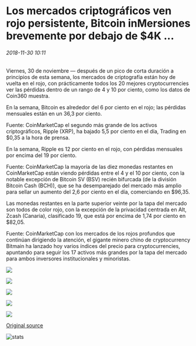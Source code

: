 # Los mercados criptográficos ven rojo persistente, Bitcoin inMersiones brevemente por debajo de $4K ...

###### 2018-11-30 10:11

Viernes, 30 de noviembre — después de un pico de corta duración a principios de esta semana, los mercados de criptografía están hoy de vuelta en el rojo, con prácticamente todos los 20 mejores cryptocurrencies ver las pérdidas dentro de un rango de 4 y 10 por ciento, como los datos de Coin360 muestra.

En la semana, Bitcoin es alrededor del 6 por ciento en el rojo; las pérdidas mensuales están en un 36,3 por ciento.

Fuente: CoinMarketCap el segundo más grande de los activos criptográficos, Ripple (XRP), ha bajado 5,5 por ciento en el día, Trading en $0,35 a la hora de prensa.

En la semana, Ripple es 12 por ciento en el rojo, con pérdidas mensuales por encima del 19 por ciento.

Fuente: CoinMarketCap la mayoría de las diez monedas restantes en CoinMarketCap están viendo pérdidas entre el 4 y el 10 por ciento, con la notable excepción de Bitcoin SV (BSV) recién bifurcada (de la división Bitcoin Cash (BCH)), que se ha desemparejado del mercado más amplio para sellar un aumento del 2,6 por ciento en el día, comerciando en $96,35.

Las monedas restantes en la parte superior veinte por la tapa del mercado son todos de color rojo, con la excepción de la privacidad centrada en Alt, Zcash (Canaria), clasificado 19, que está por encima de 1,74 por ciento en $82,05.

Fuente: CoinMarketCap con los mercados de los rojos profundos que continúan dirigiendo la atención, el gigante minero chino de cryptocurrency Bitmain ha lanzado hoy varios índices del precio para cryptocurrencies, apuntando para seguir los 17 activos más grandes por la tapa del mercado para ambos inversores institucionales y minoristas.

![](https://s3.cointelegraph.com/storage/uploads/view/131f4bd51931f0f84b56cb6fc687338b.png)

![](https://s3.cointelegraph.com/storage/uploads/view/54b90a80b4ea23ccb177e2f56b2e0c45.png)

![](https://s3.cointelegraph.com/storage/uploads/view/4f78dc836be6def345740bef067faa66.png)

![](https://s3.cointelegraph.com/storage/uploads/view/f58e4d6cb28d66bd10a874d4d8fc8ab0.png)

![](https://s3.cointelegraph.com/storage/uploads/view/d5539adc6acc90a9b3147e6cefbef668.png)

[Original source](https://cointelegraph.com/news/crypto-markets-see-persistent-red-bitcoin-briefly-dips-below-4k)

![stats](https://c.statcounter.com/11760860/0/a89fa40b/1/ "stats")